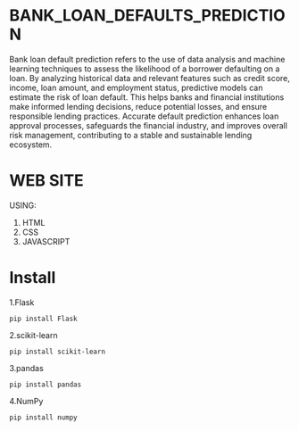 # BANK_LOAN_DEFAULTS_PREDICTION

Bank loan default prediction refers to the use of data analysis and machine learning techniques to assess the likelihood of a borrower defaulting on a loan. By analyzing historical data and relevant features such as credit score, income, loan amount, and employment status, predictive models can estimate the risk of loan default. This helps banks and financial institutions make informed lending decisions, reduce potential losses, and ensure responsible lending practices. Accurate default prediction enhances loan approval processes, safeguards the financial industry, and improves overall risk management, contributing to a stable and sustainable lending ecosystem.

# WEB SITE

USING:

1. HTML
2. CSS
3. JAVASCRIPT

# Install

1.Flask
```
pip install Flask
```

2.scikit-learn 

```
pip install scikit-learn
```

3.pandas
```
pip install pandas
```
4.NumPy
```
pip install numpy
```

